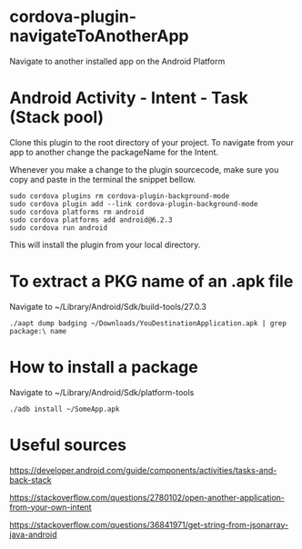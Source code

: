 # cordova-plugin-navigateToAnotherApp
Navigate to another installed app on the Android Platform

# Android Activity - Intent - Task (Stack pool)
Clone this plugin to the root directory of your project. 
To navigate from your app to another change the packageName for the Intent.

Whenever you make a change to the plugin sourcecode, make sure you 
copy and paste in the terminal the snippet bellow.

```
sudo cordova plugins rm cordova-plugin-background-mode
sudo cordova plugin add --link cordova-plugin-background-mode
sudo cordova platforms rm android
sudo cordova platforms add android@6.2.3
sudo cordova run android
```

This will install the plugin from your local directory.

# To extract a PKG name of an .apk file
Navigate to ~/Library/Android/Sdk/build-tools/27.0.3

``` ./aapt dump badging ~/Downloads/YouDestinationApplication.apk | grep package:\ name ```

# How to install a package 
Navigate to ~/Library/Android/Sdk/platform-tools

```./adb install ~/SomeApp.apk ```

# Useful sources
https://developer.android.com/guide/components/activities/tasks-and-back-stack

https://stackoverflow.com/questions/2780102/open-another-application-from-your-own-intent

https://stackoverflow.com/questions/36841971/get-string-from-jsonarray-java-android
